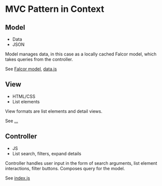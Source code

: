 # MVC Pattern in Context
## Model
+ Data
+ JSON

Model manages data, in this case as a locally cached Falcor model, which takes queries from the controller.

See [Falcor model](https://netflix.github.io/falcor/build/falcor.browser.js), [data.js](src/data.js)

## View
+ HTML/CSS
+ List elements

View formats are list elements and detail views.

See [...](...)

## Controller
+ JS
+ List search, filters, expand details

Controller handles user input in the form of search arguments, list element interactions, filter buttons. Composes query for the model.

See [index.js](src/index.js)